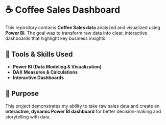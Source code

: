 # ☕ Coffee Sales Dashboard

This repository contains **Coffee Sales data** analyzed and visualized using **Power BI**. The goal was to transform raw data into clear, interactive dashboards that highlight key business insights.  

## 🔧 Tools & Skills Used
- **Power BI (Data Modeling & Visualization)**
- **DAX Measures & Calculations**
- **Interactive Dashboards**

## 🚀 Purpose
This project demonstrates my ability to take raw sales data and create an **interactive, dynamic Power BI dashboard** for better decision-making and storytelling with data.
